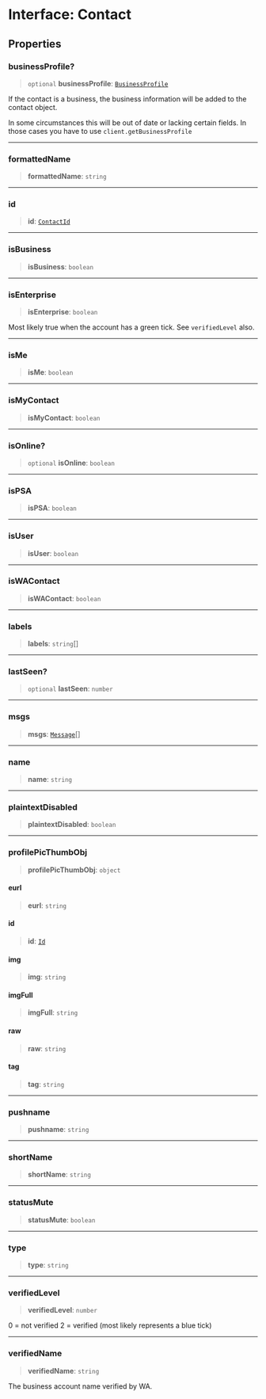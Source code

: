 # Interface: Contact

## Properties

### businessProfile?

> `optional` **businessProfile**: [`BusinessProfile`](/reference/api/model/contact/interfaces/BusinessProfile.md)

If the contact is a business, the business information will be added to the contact object.

In some circumstances this will be out of date or lacking certain fields. In those cases you have to use `client.getBusinessProfile`

***

### formattedName

> **formattedName**: `string`

***

### id

> **id**: [`ContactId`](/reference/api/model/aliases/type-aliases/ContactId.md)

***

### isBusiness

> **isBusiness**: `boolean`

***

### isEnterprise

> **isEnterprise**: `boolean`

Most likely true when the account has a green tick. See `verifiedLevel` also.

***

### isMe

> **isMe**: `boolean`

***

### isMyContact

> **isMyContact**: `boolean`

***

### isOnline?

> `optional` **isOnline**: `boolean`

***

### isPSA

> **isPSA**: `boolean`

***

### isUser

> **isUser**: `boolean`

***

### isWAContact

> **isWAContact**: `boolean`

***

### labels

> **labels**: `string`[]

***

### lastSeen?

> `optional` **lastSeen**: `number`

***

### msgs

> **msgs**: [`Message`](/reference/api/model/message/interfaces/Message.md)[]

***

### name

> **name**: `string`

***

### plaintextDisabled

> **plaintextDisabled**: `boolean`

***

### profilePicThumbObj

> **profilePicThumbObj**: `object`

#### eurl

> **eurl**: `string`

#### id

> **id**: [`Id`](/reference/api/model/id/interfaces/Id.md)

#### img

> **img**: `string`

#### imgFull

> **imgFull**: `string`

#### raw

> **raw**: `string`

#### tag

> **tag**: `string`

***

### pushname

> **pushname**: `string`

***

### shortName

> **shortName**: `string`

***

### statusMute

> **statusMute**: `boolean`

***

### type

> **type**: `string`

***

### verifiedLevel

> **verifiedLevel**: `number`

0 = not verified
2 = verified (most likely represents a blue tick)

***

### verifiedName

> **verifiedName**: `string`

The business account name verified by WA.
